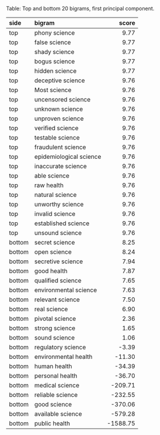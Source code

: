 Table: Top and bottom 20 bigrams, first principal component.

|side   |bigram                  |    score|
|:------|:-----------------------|--------:|
|top    |phony science           |     9.77|
|top    |false science           |     9.77|
|top    |shady science           |     9.77|
|top    |bogus science           |     9.77|
|top    |hidden science          |     9.77|
|top    |deceptive science       |     9.76|
|top    |Most science            |     9.76|
|top    |uncensored science      |     9.76|
|top    |unknown science         |     9.76|
|top    |unproven science        |     9.76|
|top    |verified science        |     9.76|
|top    |testable science        |     9.76|
|top    |fraudulent science      |     9.76|
|top    |epidemiological science |     9.76|
|top    |inaccurate science      |     9.76|
|top    |able science            |     9.76|
|top    |raw health              |     9.76|
|top    |natural science         |     9.76|
|top    |unworthy science        |     9.76|
|top    |invalid science         |     9.76|
|top    |established science     |     9.76|
|top    |unsound science         |     9.76|
|bottom |secret science          |     8.25|
|bottom |open science            |     8.24|
|bottom |secretive science       |     7.94|
|bottom |good health             |     7.87|
|bottom |qualified science       |     7.65|
|bottom |environmental science   |     7.63|
|bottom |relevant science        |     7.50|
|bottom |real science            |     6.90|
|bottom |pivotal science         |     2.36|
|bottom |strong science          |     1.65|
|bottom |sound science           |     1.06|
|bottom |regulatory science      |    -3.39|
|bottom |environmental health    |   -11.30|
|bottom |human health            |   -34.39|
|bottom |personal health         |   -36.70|
|bottom |medical science         |  -209.71|
|bottom |reliable science        |  -232.55|
|bottom |good science            |  -370.06|
|bottom |available science       |  -579.28|
|bottom |public health           | -1588.75|
